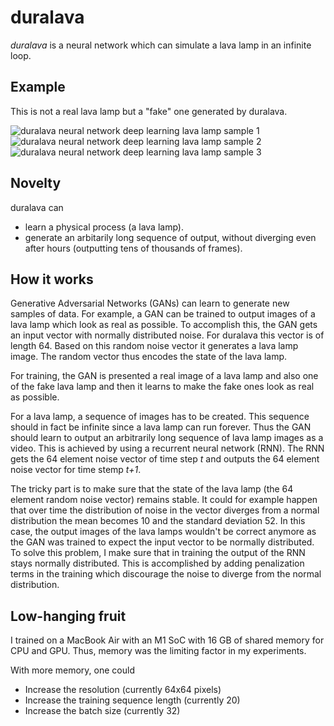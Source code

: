 # duralava
*duralava* is a neural network which can simulate a lava lamp in an infinite loop. 

## Example

This is not a real lava lamp but a "fake" one generated by duralava. 

![duralava neural network deep learning lava lamp sample 1](https://user-images.githubusercontent.com/1943719/148620442-b5ad5f34-e1c9-44f9-83cb-f0d2d549c983.png)
![duralava neural network deep learning lava lamp sample 2](https://user-images.githubusercontent.com/1943719/148652226-a8ceebb8-1e5f-44e5-81a5-5876ecd27ecc.png)
![duralava neural network deep learning lava lamp sample 3](https://user-images.githubusercontent.com/1943719/148652254-51547b75-6725-40f6-95da-6017b23caaa2.png)

## Novelty

duralava can
* learn a physical process (a lava lamp). 
* generate an arbitarily long sequence of output, without diverging even after hours (outputting tens of thousands of frames).

## How it works

Generative Adversarial Networks (GANs) can learn to generate new samples of data. For example, a GAN can be trained to output images of a lava lamp which look as real as possible. To accomplish this, the GAN gets an input vector with normally distributed noise. For duralava this vector is of length 64. Based on this random noise vector it generates a lava lamp image. The random vector thus encodes the state of the lava lamp. 

For training, the GAN is presented a real image of a lava lamp and also one of the fake lava lamp and then it learns to make the fake ones look as real as possible. 

For a lava lamp, a sequence of images has to be created. This sequence should in fact be infinite since a lava lamp can run forever. Thus the GAN should learn to output an arbitrarily long sequence of lava lamp images as a video. This is achieved by using a recurrent neural network (RNN). The RNN gets the 64 element noise vector of time step *t* and outputs the 64 element noise vector for time stemp *t+1*. 

The tricky part is to make sure that the state of the lava lamp (the 64 element random noise vector) remains stable. It could for example happen that over time the distribution of noise in the vector diverges from a normal distribution the mean becomes 10 and the standard deviation 52. In this case, the output images of the lava lamps wouldn't be correct anymore as the GAN was trained to expect the input vector to be normally distributed. To solve this problem, I make sure that in training the output of the RNN stays normally distributed. This is accomplished by adding penalization terms in the training which discourage the noise to diverge from the normal distribution. 

## Low-hanging fruit

I trained on a MacBook Air with an M1 SoC with 16 GB of shared memory for CPU and GPU. Thus, memory was the limiting factor in my experiments. 

With more memory, one could 
* Increase the resolution (currently 64x64 pixels)
* Increase the training sequence length (currently 20)
* Increase the batch size (currently 32)
